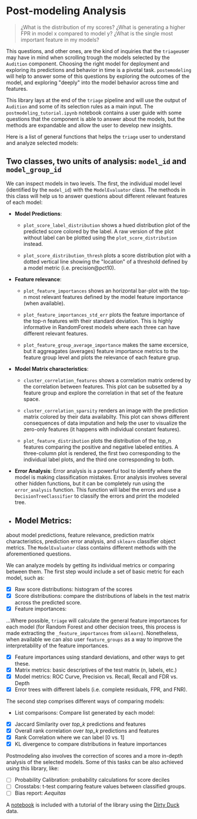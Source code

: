 # Post-modeling Analysis

> ¿What is the distribution of my scores? ¿What is generating a higher FPR in
> model x compared to model y? ¿What is the single most important feature in my
> models?

This questions, and other ones, are the kind of inquiries that the `triage`user
may have in mind when scrolling trough the models selected by the `Audition`
component. Choosing the right model for deployment and exploring its predictions
and behavior in time is a pivotal task. `postemodeling` will help to answer some
of this questions by exploring the outcomes of the model, and exploring "deeply"
into the model behavior across time and features. 

This library lays at the end of the `triage` pipeline and will use the output of
`Audition` and some of its selection rules as a main input. The
`postmodeling_tutorial.ipynb` notebook contains a user guide with some questions
that the component is able to answer about the models, but the methods are
expandable and allow the user to develop new insights.  

Here is a list of general functions that helps the `triage` user to understand
and analyze selected models:

## Two classes, two units of analysis: `model_id` and `model_group_id`

We can inspect models in two levels. The first, the individual model level
(identified by the `model_id`) with the `ModelEvaluator` class. The methods in
this class  will help us to answer questions about different relevant features
of each model: 

 - **Model Predictions**: 
     - `plot_score_label_distribution` shows a hued distribution plot of the predicted
       score colored by the label. A raw version of the plot without label can
       be plotted using the `plot_score_distribution` instead.

     - `plot_score_distribution_thresh` plots a score distribution plot with
       a dotted vertical line showing the "location" of a threshold defined by
       a model metric (i.e. precision@pct10).
       
 - **Feature relevance**:
     - `plot_feature_importances` shows an horizontal bar-plot with the top-n most
       relevant features defined by the model feature importance (when available). 

     - `plot_feature_importances_std_err` plots the feature importance of the
       top-n features with their standard deviation. This is highly informative
       in RandomForest models where each three can have different relevant
       features. 

     - `plot_feature_group_average_importance` makes the same excersice, but it
       aggreagates (averages) feature importance metrics to the feature group
       level and plots the relevance of each feature grup. 

 - **Model Matrix characteristics**:
    - `cluster_correlation_features` shows a correlation matrix ordered by the
      correlation between features. This plot can be subsetted by a feature
      group and explore the correlation in that set of the feature space. 

    - `cluster_correlation_sparsity` renders an image with the prediction matrix
      colored by their data availabilty. This plot can shows different
      consequences of data imputation and help the user to visualize the
      zero-only features (it happens with individual constant features). 

    - `plot_feature_distribution` plots the distribution of the top_n features
      comparing the positive and negative labeled entities. A three-column plot
      is rendered, the first two corresponding to the individual label plots,
      and the third one corresponding to both. 

 - **Error Analysis**: Error analysis is a powerful tool to identify where the
   model is making classification mistakes. Error analysis involves several
   other hidden functions, but it can be completely run using the
   `error_analysis` function. This function will label the errors and use
   a `DecisionTreeClassifier` to classify the errors and print the modeled tree.

 - **Model Metrics**:
   - 

about model predictions, feature relevance, prediction matrix characteristics,
prediction error analysis, and `sklearn` classifier object metrics. The
`ModelEvaluator` class contains different methods with the aforementioned
questions. 


We can analyze models by getting its individual metrics or comparing between
them. The first step would include a set of basic metric for each model, such
as:
 - [x] Raw score distributions: histogram of the scores
 - [x] Score distributions: compare the distributions of labels in the test
   matrix across the predicted score.
 - [x] Feature importances: 
 
 ...Where possible, `triage` will calculate the general feature importances for
 each model (for Random Forest and other decision trees, this process is made
 extracting the `_feature_importances` from `sklearn`). Nonetheless, when
 available we can also user `feature_groups` as a way to improve the
 interpretability of the feature importances. 
 
 - [x] Feature importances using standard deviations, and other ways to get
   these. 
 - [x] Matrix metrics: basic descriptives of the test matrix (n, labels, etc.)
 - [x] Model metrics: ROC Curve, Precision vs. Recall, Recall and FDR vs.
   Depth
 - [x] Error trees with different labels (i.e. complete residuals, FPR, and
   FNR).
 
The second step comprises different ways of comparing models: 
* List comparisons: Compare list generated by each model:
 - [x] Jaccard Similarity over *top_k* predictions and features
 - [x] Overall rank correlation over *top_k* predictions and features
 - [x] Rank Correlation where we can label [0 vs. 1]
 - [x] KL divergence to compare distributions in feature importances

Postmodeling also involves the correction of scores and a more in-depth analysis
of the selected models. Some of this tasks can be also achieved using this
library, like:

 - [ ] Probability Calibration: probability calculations for score deciles
 - [ ] Crosstabs: t-test comparing feature values between classified groups.
 - [ ] Bias report: *Aequitas* 

A [notebook](https://github.com/dssg/triage/blob/cli_postmodeling/src/triage/component/postmodeling/contrast/postmodeling_tutorial.ipynb)
is included with a tutorial of the library using the [Dirty
Duck](https://github.com/dssg/dirtyduck) data. 

